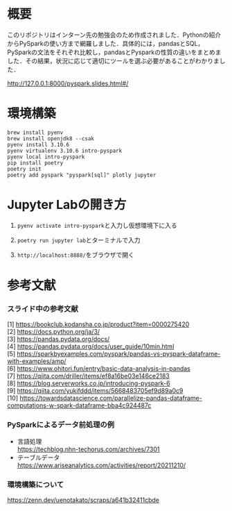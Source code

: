 # 概要
このリポジトリはインターン先の勉強会のため作成されました．Pythonの紹介からPySparkの使い方まで網羅しました．具体的には，pandasとSQL，PySparkの文法をそれぞれ比較し，pandasとPysparkの性質の違いをまとめました．その結果，状況に応じて適切にツールを選ぶ必要があることがわかりました．

http://127.0.0.1:8000/pyspark.slides.html#/


# 環境構築
```
brew install pyenv
brew install openjdk8 --csak
pyenv install 3.10.6
pyenv virtualenv 3.10.6 intro-pyspark
pyenv local intro-pyspark  
pip install poetry
poetry init
poetry add pyspark "pyspark[sql]" plotly jupyter
```

# Jupyter Labの開き方
1. `pyenv activate intro-pyspark`と入力し仮想環境下に入る

2. `poetry run jupyter lab`とターミナルで入力

3.  `http://localhost:8888/`をブラウザで開く

# 参考文献

### スライド中の参考文献
[1] https://bookclub.kodansha.co.jp/product?item=0000275420  
[2] https://docs.python.org/ja/3/  
[3] https://pandas.pydata.org/docs/  
[4] https://pandas.pydata.org/docs/user_guide/10min.html  
[5] https://sparkbyexamples.com/pyspark/pandas-vs-pyspark-dataframe-with-examples/amp/  
[6] https://www.ohitori.fun/entry/basic-data-analysis-in-pandas  
[7] https://qiita.com/driller/items/ef8a16be03e146ce2183  
[8] https://blog.serverworks.co.jp/introducing-pyspark-6  
[9] https://qiita.com/yukifddd/items/5668483705ef9d89a0c9  
[10] https://towardsdatascience.com/parallelize-pandas-dataframe-computations-w-spark-dataframe-bba4c924487c

### PySparkによるデータ前処理の例
- 言語処理  
https://techblog.nhn-techorus.com/archives/7301
- テーブルデータ  
https://www.ariseanalytics.com/activities/report/20211210/

### 環境構築について
https://zenn.dev/uenotakato/scraps/a641b32411cbde
